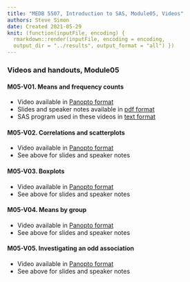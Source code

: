 ```yaml
---
title: "MEDB 5507, Introduction to SAS, Module05, Videos"
authors: Steve Simon
date: Created 2021-05-29
knit: (function(inputFile, encoding) {
  rmarkdown::render(inputFile, encoding = encoding,
  output_dir = "../results", output_format = "all") }) 
---
```


### Videos and handouts, Module05

#### M05-V01. Means and frequency counts

+ Video available in [Panopto format][m05v01]
+ Slides and speaker notes available in [pdf format][git1]
+ SAS program used in these videos in [text format][git2]

#### M05-V02. Correlations and scatterplots

+ Video available in [Panopto format][m05v02]
+ See above for slides and speaker notes

#### M05-V03. Boxplots

+ Video available in [Panopto format][m05v03]
+ See above for slides and speaker notes

#### M05-V04. Means by group

+ Video available in [Panopto format][m05v04]
+ See above for slides and speaker notes

#### M05-V05. Investigating an odd association

+ Video available in [Panopto format][m05v05]
+ See above for slides and speaker notes



[git1]: https://github.com/pmean/introduction-to-SAS/blob/master/results/m05-5507-slides-and-speaker-notes.pdf
[git2]: https://github.com/pmean/introduction-to-SAS/blob/master/src/m05-working-with-mix-of-variables.sas

[m05v01]: https://umkc.hosted.panopto.com/Panopto/Pages/Viewer.aspx?id=73345cc2-e7cc-440b-82d8-ad6a01069061
[m05v02]: https://umkc.hosted.panopto.com/Panopto/Pages/Viewer.aspx?id=0f22f408-d33e-4740-a1d1-ad6a01081402
[m05v03]: https://umkc.hosted.panopto.com/Panopto/Pages/Viewer.aspx?id=7810282b-2c05-49fc-9698-ad6a0109183a
[m05v04]: https://umkc.hosted.panopto.com/Panopto/Pages/Viewer.aspx?id=d0d3880e-a5e6-44be-a177-ad6a010a3149
[m05v05]: https://umkc.hosted.panopto.com/Panopto/Pages/Viewer.aspx?id=8f885403-a527-4ebe-891b-ad6a010aeb37

